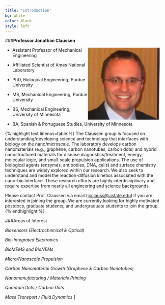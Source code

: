 ```yaml
---
title: "Introduction"
bg: white
color: black
style: left
---
```

###**Professor Jonathan Claussen**

<div style="float: right">
    <img src="img/claussen.png" alt="intro" title="Title"/>
</div>


* Assistant Professor of Mechanical Engineering

* Affiliated Scientist of Ames National Laboratory 

* PhD, Biological Engineering, Purdue University

* MS, Mechanical Engineering, Purdue University

* BS, Mechanical Engineering, University of Minnesota

* BA, Spanish & Portuguese Studies, University of Minnesota


{% highlight text linenos=table %}
The Claussen group is focused on understanding/developing science and technology that interfaces with biology on the nano/microscale. The laboratory develops carbon nanomaterials (e.g., graphene, carbon nanotubes, carbon dots) and hybrid nanostructured materials for disease diagnostics/treatment, energy, molecular logic, and small-scale propulsion applications. The use of biological agents (enzymes, antibodies, DNA, cells) and surface chemistry techniques are widely explored within our research. We also seek to understand and model the reaction-diffusion kinetics associated with the nano-bio interface. These research efforts are highly interdisciplinary and require expertise from nearly all engineering and science backgrounds.

Please contact Prof. Claussen via email (jcclauss@iastate.edu) if you are interested in joining the group. We are currently looking for highly motivated postdocs, graduate students, and undergraduate students to join the group.
{% endhighlight %}


###Areas of Interest

*Biosensors (Electrochemical & Optical)*

*Bio-Integrated Electronics*

*BioMEMS and BioNEMs*

*Micro/Nanoscale Propulsion*

*Carbon Nanomaterial Growth (Graphene & Carbon Nanotubes)*

*Nanomanufacturing / Materials Printing*

*Quantum Dots / Carbon Dots*

*Mass Transport / Fluid Dynamics*
[



